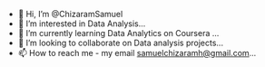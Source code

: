 - 👋 Hi, I’m @ChizaramSamuel
- 👀 I’m interested in Data Analysis...
- 🌱 I’m currently learning Data Analytics on Coursera ...
- 💞️ I’m looking to collaborate on Data analysis projects...
- 📫 How to reach me - my email samuelchizaramh@gmail.com...

<!---
ChizaramSamuel/ChizaramSamuel is a ✨ special ✨ repository because its `README.md` (this file) appears on your GitHub profile.
You can click the Preview link to take a look at your changes.
--->
